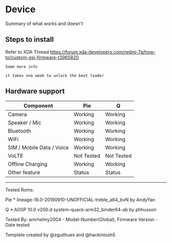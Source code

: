 # Device

Summary of what works and doesn't

## Steps to install
Refer to XDA Thread
https://forum.xda-developers.com/redmi-7a/how-to/custom-gsi-firmware-t3965820

    Some more info

    it takes one week to unlock the boot loader

## Hardware support

| Component                 |      Pie                   |              Q                |
|---------------------------|----------------------------|-------------------------------|
| Camera                    | Working                    | Working                       |
| Speaker / Mic             | Working                    | Working                       |
| Bluetooth                 | Working                    | Working                       |
| WiFi                      | Working                    | Working                       |
| SIM / Mobile Data / Voice | Working                    | Working                       |
| VoLTE                     | Not Tested                 | Not Tested                    |
| Offline Charging          | Working                    | Working                       |
| Other feature             | Status                     | Status                        |
---

Tested Roms:

Pie * lineage-16.0-20190910-UNOFFICIAL-treble_a64_bvN by AndyYan

Q   * AOSP 10.0 v200.d system-quack-arm32_binder64-ab by phhusson

Tested By: amrhelmy2004 - Model-Number(Global), Firmware Version - Date tested

Template created by @zguithues and @hackintosh5
